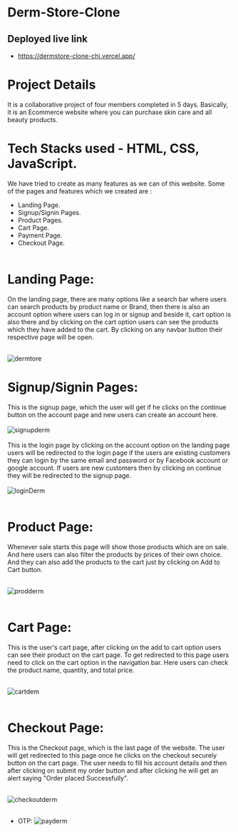 # Derm-Store-Clone

## Deployed live link
- https://dermstore-clone-chi.vercel.app/

# Project Details 
It is a collaborative project of four members completed in 5 days. Basically, it is an Ecommerce website where you can purchase skin care and all beauty products.

# Tech Stacks used - HTML, CSS, JavaScript.


We have tried to create as many features as we can of this website. Some of the pages and features which we created are :</br>
- Landing Page.</br>
- Signup/Signin Pages.</br>
- Product Pages.</br>
- Cart Page.</br>
- Payment Page.</br>
- Checkout Page.</br></br>

# Landing Page:
On the landing page, there are many options like a search bar where users can search products by product name or Brand, then there is also an account option where users can log in or signup and beside it, cart option is also there and by clicking on the cart option users can see the products which they have added to the cart. By clicking on any navbar button their respective page will be open.</br></br>

![dermtore](https://user-images.githubusercontent.com/107460617/213980342-a9319c27-4c24-461b-abbf-a55c67128cfa.PNG)

# Signup/Signin Pages:
This is the signup page, which the user will get if he clicks on the continue button on the account page and new users can create an account here.</br></br>
![signupderm](https://user-images.githubusercontent.com/107460617/213982641-c6a253f7-94e1-439b-8a6f-43257a57042c.PNG)</br></br>
This is the login page by clicking on the account option on the landing page users will be redirected to the login page if the users are existing customers they can login by the same email and password or by Facebook account or google account. If users are new customers then by clicking on continue they will be redirected to the signup page.</br></br>
![loginDerm](https://user-images.githubusercontent.com/107460617/213982648-f8597035-6bd7-4be9-85ec-72ef0e79b35d.PNG)</br></br>

# Product Page:
Whenever sale starts this page will show those products which are on sale. And here users can also filter the products by prices of their own choice. And they can also add the products to the cart just by clicking on Add to Cart button.</br></br>

![prodderm](https://user-images.githubusercontent.com/107460617/213984603-7d4742e1-4d63-4cd8-aad1-ee7eaae9008b.PNG)</br></br>

# Cart Page:
This is the user's cart page, after clicking on the add to cart option users can see their product on the cart page. To get redirected to this page users need to click on the cart option in the navigation bar. Here users can check the product name, quantity, and total price.</br></br>

![cartdem](https://user-images.githubusercontent.com/107460617/213984684-7c10fcd1-9d0c-4d23-93da-c1f30b7136b6.PNG)</br></br>

# Checkout Page:
This is the Checkout page, which is the last page of the website. The user will get redirected to this page once he clicks on the checkout securely button on the cart page. The user needs to fill his account details and then after clicking on submit my order button and after clicking he will get an alert saying "Order placed Successfully".</br></br>

![checkoutderm](https://user-images.githubusercontent.com/107460617/213984937-e71f04dd-d3e5-4388-bb2b-e46465a8e7d4.PNG)</br></br>

- OTP:
![payderm](https://user-images.githubusercontent.com/107460617/213984999-d23750ce-04c9-48cf-9796-43154030e7fd.PNG)</br></br>














